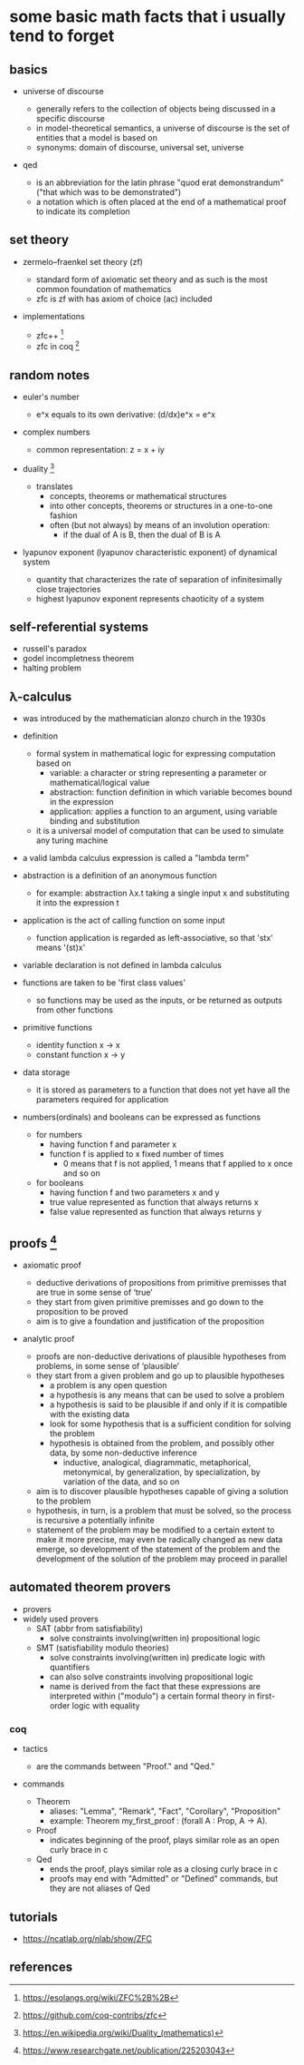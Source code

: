 # some basic math facts that i usually tend to forget

## basics

- universe of discourse
  - generally refers to the collection of objects being discussed in a specific discourse
  - in model-theoretical semantics, a universe of discourse is the set of entities that a model is based on
  - synonyms: domain of discourse, universal set, universe

- qed 
  - is an abbreviation for the latin phrase "quod erat demonstrandum" ("that which was to be demonstrated")
  - a notation which is often placed at the end of a mathematical proof to indicate its completion


## set theory

- zermelo–fraenkel set theory (zf)
  - standard form of axiomatic set theory and as such is the most common foundation of mathematics
  - zfc is zf with has axiom of choice (ac) included

- implementations
  - zfc++ [^3]
  - zfc in coq [^4]


## random notes

- euler's number
  - e^x equals to its own derivative: (d/dx)e^x = e^x

- complex numbers
  - common representation: z = x + iy

- duality [^1]
  - translates 
    - concepts, theorems or mathematical structures 
    - into other concepts, theorems or structures in a one-to-one fashion
    - often (but not always) by means of an involution operation:
      - if the dual of A is B, then the dual of B is A

- lyapunov exponent (lyapunov characteristic exponent) of dynamical system
  - quantity that characterizes the rate of separation of infinitesimally close trajectories
  - highest lyapunov exponent represents chaoticity of a system


## self-referential systems

- russell's paradox
- godel incompletness theorem 
- halting problem


## λ-calculus

- was introduced by the mathematician alonzo church in the 1930s
- definition
  - formal system in mathematical logic for expressing computation based on
    - variable:    a character or string representing a parameter or mathematical/logical value
    - abstraction: function definition in which variable becomes bound in the expression
    - application: applies a function to an argument, using variable binding and substitution
  - it is a universal model of computation that can be used to simulate any turing machine

- a valid lambda calculus expression is called a "lambda term"
- abstraction is a definition of an anonymous function
  - for example: abstraction λx.t taking a single input x and substituting it into the expression t
- application is the act of calling function on some input
  - function application is regarded as left-associative, so that 'stx' means '(st)x'
- variable declaration is not defined in lambda calculus
- functions are taken to be 'first class values'
  - so functions may be used as the inputs, or be returned as outputs from other functions
- primitive functions
  - identity function x -> x
  - constant function x -> y
- data storage
  - it is stored as parameters to a function that does not yet have all the parameters required for application
- numbers(ordinals) and booleans can be expressed as functions
  - for numbers
    - having function f and parameter x
    - function f is applied to x fixed number of times
      - 0 means that f is not applied, 1 means that f applied to x once and so on
  - for booleans
    - having function f and two parameters x and y
    - true value represented as function that always returns x
    - false value represented as function that always returns y


## proofs [^2]

- axiomatic proof
  - deductive derivations of propositions from primitive premisses that are true in some sense of ‘true’
  - they start from given primitive premisses and go down to the proposition to be proved
  - aim is to give a foundation and justification of the proposition
  
- analytic proof
  - proofs are non-deductive derivations of plausible hypotheses from problems, in some sense of ‘plausible’
  - they start from a given problem and go up to plausible hypotheses
    - a problem is any open question
    - a hypothesis is any means that can be used to solve a problem
    - a hypothesis is said to be plausible if and only if it is compatible with the existing data
    - look for some hypothesis that is a sufficient condition for solving the problem
    - hypothesis is obtained from the problem, and possibly other data, by some non-deductive inference
      - inductive, analogical, diagrammatic, metaphorical, metonymical, by generalization, 
        by specialization, by variation of the data, and so on
  - aim is to discover plausible hypotheses capable of giving a solution to the problem
  - hypothesis, in turn, is a problem that must be solved, so the process is recursive a potentially infinite
  - statement of the problem may be modified to a certain extent to make it more precise,
    may even be radically changed as new data emerge, so development of the statement of the problem 
    and the development of the solution of the problem may proceed in parallel


## automated theorem provers

- provers 
- widely used provers
  - SAT (abbr from satisfiability)
    - solve constraints involving(written in) propositional logic
  - SMT (satisfiability modulo theories)
    - solve constraints involving(written in) predicate logic with quantifiers
    - can also solve constraints involving propositional logic
    - name is derived from the fact that these expressions are interpreted within ("modulo") 
      a certain formal theory in first-order logic with equality

### coq

- tactics
  - are the commands between "Proof." and "Qed."

- commands
  - Theorem
    - aliases: "Lemma", "Remark", "Fact", "Corollary", "Proposition"
    - example: Theorem my_first_proof : (forall A : Prop, A -> A).
  - Proof
    - indicates beginning of the proof, plays similar role as an open curly brace in c
  - Qed
    - ends the proof, plays similar role as a closing curly brace in c
    - proofs may end with "Admitted" or "Defined" commands, but they are not aliases of Qed


## tutorials

- https://ncatlab.org/nlab/show/ZFC


## references

[^1]: https://en.wikipedia.org/wiki/Duality_(mathematics)
[^2]: https://www.researchgate.net/publication/225203043
[^3]: https://esolangs.org/wiki/ZFC%2B%2B
[^4]: https://github.com/coq-contribs/zfc
